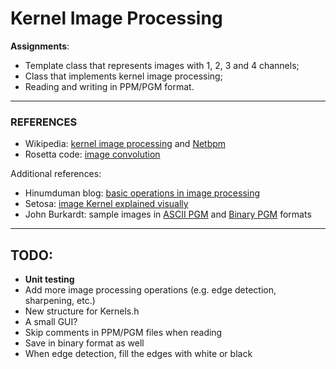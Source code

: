 # Kernel Image Processing

**Assignments**:
- Template class that represents images with 1, 2, 3 and 4 channels;
- Class that implements kernel image processing;
- Reading and writing in PPM/PGM format.

---
### REFERENCES
- Wikipedia: [kernel image processing](https://en.wikipedia.org/wiki/Kernel_(image_processing)) and [Netbpm](https://en.wikipedia.org/wiki/Netpbm_format)
- Rosetta code: [image convolution](http://rosettacode.org/wiki/Image_convolution)


Additional references:
- Hinumduman blog: [basic operations in image processing](https://hinumduman.home.blog/2018/08/21/basic-operations-on-image-processing-using-pgm-file-formats/)
- Setosa: [image Kernel explained visually](https://setosa.io/ev/image-kernels/)
- John Burkardt: sample images in [ASCII PGM](https://people.sc.fsu.edu/~jburkardt/data/pgma/pgma.html) and [Binary PGM](https://people.sc.fsu.edu/~jburkardt/data/pgmb/pgmb.html) formats

---

## TODO:
- **Unit testing**
- Add more image processing operations (e.g. edge detection, sharpening, etc.)
- New structure for Kernels.h
- A small GUI?
- Skip comments in PPM/PGM files when reading
- Save in binary format as well
- When edge detection, fill the edges with white or black